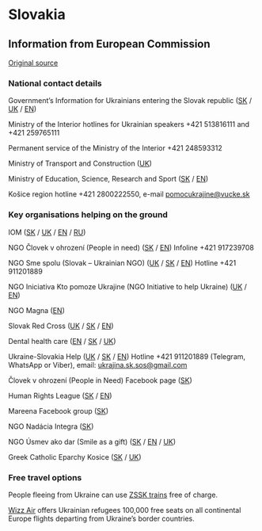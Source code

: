 # Slovakia

## Information from European Commission

[Original source ](https://ec.europa.eu/info/strategy/priorities-2019-2024/stronger-europe-world/eu-solidarity-ukraine/eu-assistance-ukraine/information-people-fleeing-war-ukraine)

### National contact details

Government’s Information for Ukrainians entering the Slovak republic ([SK](https://ua.gov.sk/sk.html?csrt=8918819930045023225) / [UK](https://ua.gov.sk/?csrt=8918819930045023225) / [EN](https://ua.gov.sk/en.html))

Ministry of the Interior hotlines for Ukrainian speakers +421 513816111 and +421 259765111

Permanent service of the Ministry of the Interior +421 248593312

Ministry of Transport and Construction ([UK](https://pomocpreukrajinu.sk/))

Ministry of Education, Science, Research and Sport ([SK](https://www.minedu.sk/29993-sk/situacia-na-ukrajine/) / [EN](https://www.minedu.sk/about-the-ministry/))

Košice region hotline +421 2800222550, e-mail pomocukrajine@vucke.sk

### Key organisations helping on the ground

IOM ([SK](https://www.mic.iom.sk/sk/novinky/757-info-ukrajina.html) / [UK](https://www.mic.iom.sk/sk/novinky/760-informatsiya-ukrayina.html) / [EN](https://www.mic.iom.sk/en/news/758-info-ukraine.html) / [RU](https://www.mic.iom.sk/ru/2015-02-03-14-35-35/759-info-situacija-v-ukraine.html))

NGO Človek v ohrození (People in need) ([SK](https://clovekvohrozeni.sk/) / [EN](https://clovekvohrozeni.sk/help-to-ukraine/)) Infoline +421 917239708

NGO Sme spolu (Slovak – Ukrainian NGO) ([UK](https://smespolu.org/ua/%d0%b4%d1%96%d1%8f%d0%bb%d1%8c%d0%bd%d1%96%d1%81%d1%82%d1%8c/%d0%b4%d0%be%d0%bf%d0%be%d0%bc%d0%be%d0%b3%d0%b0-%d0%b6%d0%b5%d1%80%d1%82%d0%b2%d0%b0%d0%bc-%d0%b2%d0%be%d0%b9%d0%bd%d0%b8-%d0%b2-%d1%83%d0%ba%d1%80%d0%b0%d1%97%d0%bd%d1%96/) / [SK](https://smespolu.org/aktivity/pomoc-obetiam-vojny-na-ukrajine/) / [EN](https://smespolu.org/en/activities/helping-victims-of-the-war-in-ukraine/)) Hotline +421 911201889

NGO Iniciativa Kto pomoze Ukrajine (NGO Initiative to help Ukraine) ([UK](https://www.helpukraine.sk/ua/) / [EN](https://www.helpukraine.sk/))

NGO Magna ([EN](https://www.magna.org/en/news/we-distribute-medical-aid/))

Slovak Red Cross ([UK](https://redcross.sk/ukraine-info-ua/) / [SK](https://redcross.sk/ukraine-info-sk/) / [EN](https://redcross.sk/ukraine-info-sk/))

Dental health care ([EN](https://www.stomatolog.help/?fbclid=IwAR1SLeIdIKICkw34vqlxzJcncjWcpHoAx21cXAO8PW4v-iIhGkBMkcvgsc8) / [SK](https://www.stomatolog.help/sk) / [UK](https://www.stomatolog.help/ua))

Ukraine-Slovakia Help ([UK](https://smespolu.org/ua/) / [SK](https://smespolu.org/) / [EN](https://smespolu.org/en/)) Hotline +421 911201889 (Telegram, WhatsApp or Viber), email: ukrajina.sk.sos@gmail.com

Človek v ohrození (People in Need) Facebook page ([SK](https://www.facebook.com/clovekvohrozeni))

Human Rights League ([SK](https://www.hrl.sk/sk) / [EN](https://www.hrl.sk/en/migration-info/online-legal-aid))

Mareena Facebook group ([SK](https://www.facebook.com/mareena.sk))

NGO Nadácia Integra ([SK](https://integra.sk/kampane/kriza-na-ukrajine/))

NGO Úsmev ako dar (Smile as a gift) ([SK](https://www.usmev.sk/susedska-pomoc-ukrajine/) / [EN](https://www.usmev.sk/helping-our-neighbor-ukraine/) / [UK](https://www.usmev.sk/ua/))

Greek Catholic Eparchy Kosice ([SK](https://pomahameukrajine.grkatke.sk/) / [UK](https://pomahameukrajine.grkatke.sk/%D0%BC%D0%B8-%D0%B4%D0%BE%D0%BF%D0%BE%D0%BC%D0%B0%D0%B3%D0%B0%D1%94%D0%BC%D0%BE-%D0%B2%D0%B0%D0%BC))

### Free travel options

People fleeing from Ukraine can use [ZSSK trains](https://www.zssk.sk/ukrajina/) free of charge.

[Wizz Air](https://wizzair.com/#/rescue) offers Ukrainian refugees 100,000 free seats on all continental Europe flights departing from Ukraine’s border countries.
